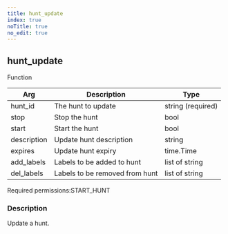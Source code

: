 ```yaml
---
title: hunt_update
index: true
noTitle: true
no_edit: true
---
```




<div class="vql_item"></div>


## hunt_update
<span class='vql_type label label-warning pull-right page-header'>Function</span>



<div class="vqlargs"></div>

Arg | Description | Type
----|-------------|-----
hunt_id|The hunt to update|string (required)
stop|Stop the hunt|bool
start|Start the hunt|bool
description|Update hunt description|string
expires|Update hunt expiry|time.Time
add_labels|Labels to be added to hunt|list of string
del_labels|Labels to be removed from hunt|list of string

<span class="permission_list vql_type">Required permissions:</span><span class="permission_list linkcolour label label-important">START_HUNT</span>

### Description

Update a hunt.

